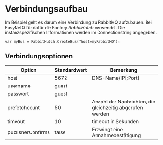 # Verbindungsaufbau
Im Beispiel geht es darum eine Verbindung zu RabbitMQ aufzubauen. Bei EasyNetQ für dafür die Factory _RabbitHutch_ verwendet. Die instanzspezifischen Informationen werden im Connectionstring angegeben.

    var myBus = RabbitHutch.CreateBus("host=myRabbitMQ");

## Verbindungsoptionen
Option | Standardwert | Bemerkung 
------------ | ------------- | -------------
host | 5672 | DNS-Name/IP[:Port]
username | guest |
passwort | guest |
prefetchcount | 50 | Anzahl der Nachrichten, die gleichzeitig abgerufen werden
timeout | 10 | timeout in Sekunden
publisherConfirms | false | Erzwingt eine Annahmebestätigung
